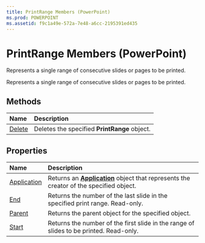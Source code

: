 ```yaml
---
title: PrintRange Members (PowerPoint)
ms.prod: POWERPOINT
ms.assetid: f9c1a49e-572a-7e48-a6cc-2195391ed435
---
```



# PrintRange Members (PowerPoint)
Represents a single range of consecutive slides or pages to be printed.

Represents a single range of consecutive slides or pages to be printed.


## Methods



|**Name**|**Description**|
|:-----|:-----|
|[Delete](printrange-delete-method-powerpoint.md)|Deletes the specified  **PrintRange** object.|

## Properties



|**Name**|**Description**|
|:-----|:-----|
|[Application](printrange-application-property-powerpoint.md)|Returns an  **[Application](application-object-powerpoint.md)** object that represents the creator of the specified object.|
|[End](printrange-end-property-powerpoint.md)|Returns the number of the last slide in the specified print range. Read-only.|
|[Parent](printrange-parent-property-powerpoint.md)|Returns the parent object for the specified object.|
|[Start](printrange-start-property-powerpoint.md)|Returns the number of the first slide in the range of slides to be printed. Read-only.|

